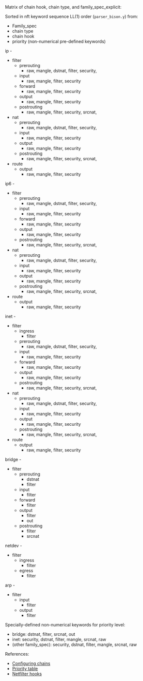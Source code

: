 Matrix of chain hook, chain type, and family\_spec\_explicit:

Sorted in nft keyword sequence LL(1) order (`parser_bison.y`) from:
  - Family\_spec
  - chain type
  - chain hook
  - priority (non-numerical pre-defined keywords)

ip -
  - filter
    - prerouting
      - raw, mangle, dstnat, filter, security,
    - input
      - raw, mangle, filter, security
    - forward
      - raw, mangle, filter, security
    - output
      - raw, mangle, filter, security
    - postrouting
      - raw, mangle, filter, security, srcnat,
  - nat
    - prerouting
      - raw, mangle, dstnat, filter, security,
    - input
      - raw, mangle, filter, security
    - output
      - raw, mangle, filter, security
    - postrouting
      - raw, mangle, filter, security, srcnat,
  - route
    - output
      - raw, mangle, filter, security

ip6 -
  - filter
    - prerouting
      - raw, mangle, dstnat, filter, security,
    - input
      - raw, mangle, filter, security
    - forward
      - raw, mangle, filter, security
    - output
      - raw, mangle, filter, security
    - postrouting
      - raw, mangle, filter, security, srcnat,
  - nat
    - prerouting
      - raw, mangle, dstnat, filter, security,
    - input
      - raw, mangle, filter, security
    - output
      - raw, mangle, filter, security
    - postrouting
      - raw, mangle, filter, security, srcnat,
  - route
    - output
      - raw, mangle, filter, security

inet -
  - filter
    - ingress
      - filter
    - prerouting
      - raw, mangle, dstnat, filter, security,
    - input
      - raw, mangle, filter, security
    - forward
      - raw, mangle, filter, security
    - output
      - raw, mangle, filter, security
    - postrouting
      - raw, mangle, filter, security, srcnat,
  - nat
    - prerouting
      - raw, mangle, dstnat, filter, security,
    - input
      - raw, mangle, filter, security
    - output
      - raw, mangle, filter, security
    - postrouting
      - raw, mangle, filter, security, srcnat,
  - route
    - output
      - raw, mangle, filter, security

bridge -
  - filter
    - prerouting
      - dstnat
      - filter
    - input
      - filter
    - forward
      - filter
    - output
      - filter
      - out
    - postrouting
      - filter
      - srcnat

netdev -
  - filter
    - ingress
      - filter
    - egress
      - filter

arp -
  - filter
    - input
      - filter
    - output
      - filter


Specially-defined non-numerical keywords for priority level:

  - bridge: dstnat, filter, srcnat, out
  - inet: security, dstnat, filter, mangle, srcnat, raw
  - (other family\_spec): security, dstnat, filter, mangle, srcnat, raw


References:

* [Configuring chains](https://wiki.nftables.org/wiki-nftables/index.php/Configuring_chains)
* [Priority table](https://wiki.nftables.org/wiki-nftables/index.php/Netfilter_hooks#Priority_within_hook)
* [Netfilter hooks](https://wiki.nftables.org/wiki-nftables/index.php/Netfilter_hooks)

